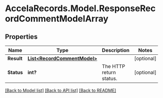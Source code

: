 # AccelaRecords.Model.ResponseRecordCommentModelArray
## Properties

Name | Type | Description | Notes
------------ | ------------- | ------------- | -------------
**Result** | [**List&lt;RecordCommentModel&gt;**](RecordCommentModel.md) |  | [optional] 
**Status** | **int?** | The HTTP return status. | [optional] 

[[Back to Model list]](../README.md#documentation-for-models) [[Back to API list]](../README.md#documentation-for-api-endpoints) [[Back to README]](../README.md)


